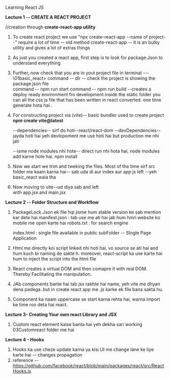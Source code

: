Learning React JS

**Lecture 1 -- CREATE A REACT PROJECT**

//creation through **create-react-app utility** 
1) To create react project we use    "npx create-react-app --name of project--"
      require a lot of time -- old method 
      create-react-app -- it is an bulky utility and gives a lot of extras things 

2) As just you created a react app, first step is to look for package.Json to understand 
      everything 

3) Further, now check that you are in yout project file in terminal --- \01basic_react>
      command -- dir -- check the project is showing the package.json file  
      command -- npm run start
      command -- npm run build --creates a deploy ready environment fro development 
                                 inside the static folder you can all the css js file that has been written in react converted. 
                                 one time generate hota hai..  

4) For constructing project via (vite)-- basic bundler used to create project
      **npm create vite@latest**

      --dependencies-- sirf do hoti--react/react-dom
      --devDependencies-- jayda hoti hai yeh devlopoment me use hoti hai but production me nhi 
                        jati

      --isme node modules nhi hote--
      direct run nhi hota hai, node modules add karne hote hai.
      npm install 

5) Now we start we trim and tweking the files.
   Most of the time sirf src folder me kaam karna hai-- sab uda di aur index aur app js left
   --yeh basic_react wala tha

6) Now moving to vite--ud diya sab and left     
   with app.jsx and main.jsx  


**Lecture 2 -- Folder Structure and Workflow** 

1) PackageLock.Json ek file hqi jisme hum stable version ke sab mention kar dete hai 
   manifest.json : tab use me ati hai jab hum hmri website ko mobile me open karte hai 
   robots.txt : for search engine 

   index.html : single file available in public subFolder -- SIngle Page Application
    
2) Html me directly koi script linked nhi hoti hai, vo source se ati hai and hum kuch bi naming de sakte h.
   moreover, react-script ka use karte hai hum to inject the script into the html file 

3) React creates a virtual DOM and then comapre it with real DOM. Thereby Facilitating the manipulation.

4) JAb components bante hai tab jsx rakhte hai name, yeh vite me dhyan dena padega..but in create react app
   me .js karke ek file bana sakta hu.

5) Component ka naam uppercase se start karna rehta hai, warna import ke time roo deta hai react.

   
**Lecture 3- Creating Your own react Library and JSX**

1) Custom react element kaise banta hai yeh dekha sari working 03Customreact folder me hai 


**Lecture 4 - Hooks**

1) Hooks ka use cheze update karna ya kisi UI me change lane ke liye karte hai -- changes propagation 
2) reference -- https://github.com/facebook/react/blob/main/packages/react/src/ReactHooks.js


